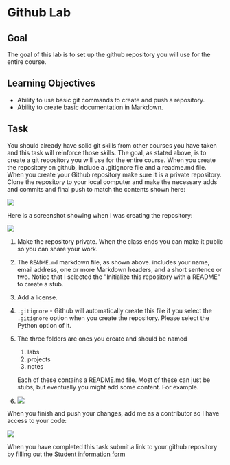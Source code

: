 # Github Lab

## Goal

The goal of this lab is to set up the github repository you will use for the entire course. 

## Learning Objectives

* Ability to use basic git commands to create and push a repository. 
* Ability to create basic documentation in Markdown. 

## Task

You should already have solid git skills from other courses you have taken and this task will reinforce those skills. The goal, as stated above, is to create a git repository you will use for the entire course. When you create the repository on github, include a .gitignore file and a readme.md file. When you create your Github repository make sure it is a private repository. Clone the repository to your local computer and make the necessary adds and commits and final push to match the contents shown here:

![](../labs/pics/mlgit2.png)

Here is a screenshot showing when I was creating the repository:

![](../labs/pics/mlgit1.png)

1. Make the repository private. When the class ends you can make it public so you can share your work.

2. The `README.md` markdown file, as shown above. includes your name, email address, one or more Markdown headers, and a short sentence or two.  Notice that I selected the "Initialize this repository with a README" to create a stub.

3. Add a license.

4. `.gitignore` - Github will automatically create this file if you select  the  `.gitignore` option when you create the repository. Please select the Python option of it.

5. The three folders are ones you create and should be named
   
   1. labs
   2. projects
   3. notes
   
   Each of these contains a README.md file. Most of these can just be stubs, but eventually you might add some content. For example.

6. ![](../labs/pics/mlgit3.png)

When you finish and push your changes, add me as a contributor so I have access to your code:

![](http://zacharski.org/files/courses/cs350/github3.png)

When you have completed this task submit a link to your github repository by filling out the [Student information form](https://forms.gle/xQR1ReMsosaaEjt19)

